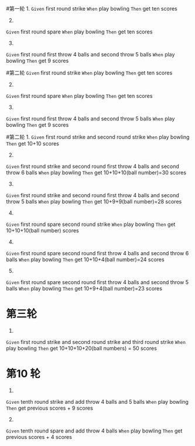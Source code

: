 #第一轮
1.
`Given` 
    first round strike
`When`
    play bowling
`Then`
    get ten scores

2.
`Given` 
    first round spare
`When`
    play bowling
`Then`
    get ten scores

3.    
`Given` 
    first round first throw 4 balls and second throw 5 balls
`When`
    play bowling
`Then`
    get 9 scores

#第二轮
`Given` 
    first round strike
`When`
    play bowling
`Then`
    get ten scores

2.
`Given` 
    first round spare
`When`
    play bowling
`Then`
    get ten scores

3.    
`Given` 
    first round first throw 4 balls and second throw 5 balls
`When`
    play bowling
`Then`
    get 9 scores
    

#第二轮
1.
`Given` 
    first round strike and second round strike
`When`
    play bowling
`Then`
    get 10+10 scores

2.
`Given` 
    first round strike and second round first throw 4 balls and second throw 6 balls
`When`
    play bowling
`Then`
    get 10+10+10(ball number)=30 scores

3.
`Given` 
    first round strike and second round first throw 4 balls and second throw 5 balls
`When`
    play bowling
`Then`
    get 10+9+9(ball number)=28 scores

4.
`Given` 
    first round spare second round strike
`When`
    play bowling
`Then`
    get 10+10+10(ball number) scores
    
4.
`Given` 
    first round spare second round first throw 4 balls and second throw 6 balls
`When`
    play bowling
`Then`
    get 10+10+4(ball number)=24 scores
    
5.
`Given` 
    first round spare second round first throw 4 balls and second throw 5 balls
`When`
    play bowling
`Then`
    get 10+9+4(ball number)=23 scores
    


# 第三轮
1.
`Given` 
    first round strike and second round strike and third round strike
`When`
    play bowling
`Then`
    get 10+10+10+20(ball numbers) = 50 scores
    
# 第10 轮
1.
`Given` 
    tenth round strike and add throw 4 balls and 5 balls
`When`
    play bowling
`Then`
    get previous scores + 9 scores

2.
`Given` 
    tenth round spare and add throw 4 balls
`When`
    play bowling
`Then`
    get previous scores + 4 scores
